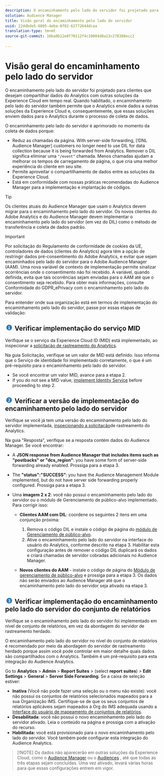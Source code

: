 ```yaml
---
description: O encaminhamento pelo lado do servidor foi projetado para clientes que desejam compartilhar dados do Analytics com outras soluções da Experience Cloud em tempo real. Quando habilitado, o encaminhamento pelo lado do servidor também permite que o Analytics envie dados a outras soluções da Experience Cloud e, consequentemente, que essas soluções enviem dados para o Analytics durante o processo de coleta de dados.
solution: Audience Manager
title: Visão geral do encaminhamento pelo lado do servidor
uuid: 22ddbde5-6805-4eba-8f82-62772644dcaa
translation-type: tm+mt
source-git-commit: 16ba0b12e0f70112f4c10804d0a13c278388ecc2

---
```



# Visão geral do encaminhamento pelo lado do servidor

O encaminhamento pelo lado do servidor foi projetado para clientes que desejam compartilhar dados do Analytics com outras soluções da Experience Cloud em tempo real. Quando habilitado, o encaminhamento pelo lado do servidor também permite que o Analytics envie dados a outras soluções da Experience Cloud e, consequentemente, que essas soluções enviem dados para o Analytics durante o processo de coleta de dados.

O encaminhamento pelo lado do servidor é aprimorado no momento da coleta de dados porque:

* Reduz as chamadas da página. With server-side forwarding, [!DNL Audience Manager] customers no longer need to use DIL for data collection because it is being forwarded from Analytics. Remover o DIL significa eliminar uma `"/event"` chamada. Menos chamadas ajudam a melhorar os tempos de carregamento de página, o que cria uma melhor experiência do cliente em seu site.
* Permite aproveitar o compartilhamento de dados entre as soluções da Experience Cloud.
* Está em conformidade com nossas práticas recomendadas do Audience Manager para a implementação e implantação de códigos.

>[!TIP]
>
>Os clientes atuais do Audience Manager que usam o Analytics devem migrar para o encaminhamento pelo lado do servidor. Os novos clientes do Adobe Analytics e do Audience Manager devem implementar o encaminhamento pelo lado do servidor (em vez do DIL) como o método de transferência e coleta de dados padrão.

>[!IMPORTANT]
>Por solicitação do Regulamento de conformidade de cookies da UE, controladores de dados (clientes do Analytics) agora têm a opção de restringir dados pré-consentimento do Adobe Analytics, e evitar que sejam encaminhados pelo lado do servidor para o Adobe Audience Manager (AAM). Uma nova variável de contexto de implementação permite sinalizar ocorrências onde o consentimento não foi recebido. A variável, quando definida, evita que tais ocorrências sejam enviadas para o AAM até que o consentimento seja recebido. Para obter mais informações, consulte Conformidade do GDPR_ePrivacy com o encaminhamento pelo lado do servidor.

Para entender onde sua organização está em termos de implementação do encaminhamento pelo lado do servidor, passe por essas etapas de validação:

## ![step1_icon.png imagem](assets/step1_icon.png) Verificar implementação do serviço MID

Verifique se o serviço da Experience Cloud ID (MID) está implementado, ao inspecionar a [solicitação de rastreamento do Analytics](https://marketing.adobe.com/resources/help/en_US/mcvid/mcvid-test-verify.html).

Na guia Solicitação, verifique se um valor de MID está definido. Isso informa que o Serviço de identidade foi implementado corretamente, o que é um pré-requisito para o encaminhamento pelo lado do servidor.

* Se você encontrar um valor MID, avance para a etapa 2.
* If you do not see a MID value, [implement Identity Service](https://marketing.adobe.com/resources/help/en_US/mcvid/mcvid-implementation-guides.html) before proceeding to step 2.

## ![step2_icon.png imagem](assets/step2_icon.png) Verificar a versão de implementação do encaminhamento pelo lado do servidor

Verifique se você já tem uma versão do encaminhamento pelo lado do servidor implementada, [inspecionando a solicitação](/help/admin/admin/c-server-side-forwarding/ssf-verify.md)de rastreamento do Analytics.

Na guia "Resposta", verifique se a resposta contém dados do Audience Manager. Se você encontrar:

* A **JSON response from Audience Manager that includes items such as "postbacks" or "dcs_region"**: you have some form of server-side forwarding already enabled. Prossiga para a etapa 3.
* The **"status":"SUCCESS"**: you have the Audience Management Module implemented, but do not have server side forwarding properly configured. Prossiga para a etapa 3.
* Uma **imagem 2 x 2**: você não possui o encaminhamento pelo lado do servidor ou o módulo de Gerenciamento de público-alvo implementado. Para corrigir isso:

   * **Clientes AAM com DIL**: coordene os seguintes 2 itens em uma conjunção próxima:

      1. Remova o código DIL e instale o código de página do [módulo de Gerenciamento de público-alvo](https://marketing.adobe.com/resources/help/en_US/aam/c_profiles_audiences.html).
      1. Ative o encaminhamento pelo lado do servidor na interface do usuário do Analytics, conforme descrito na etapa 3. Habilitar esta configuração antes de remover o código DIL duplicará os dados e criará chamadas de servidor cobradas adicionais no Audience Manager.
   * **Novos clientes do AAM** - instale o código de página do [Módulo de gerenciamento de público-alvo](https://marketing.adobe.com/resources/help/en_US/aam/c_profiles_audiences.html) e prossiga para a etapa 3. Os dados não serão enviados ao Audience Manager até que o encaminhamento pelo lado do servidor seja ativado na etapa 3.


## ![step3_icon.png imagem](assets/step3_icon.png) Verificar implementação do encaminhamento pelo lado do servidor do conjunto de relatórios

Verifique se o encaminhamento pelo lado do servidor foi implementado em nível de conjunto de relatórios, em vez da abordagem do servidor de rastreamento herdado.

O encaminhamento pelo lado do servidor no nível do conjunto de relatórios é recomendado por meio da abordagem do servidor de rastreamento herdado porque assim você pode controlar em maior detalhe quais dados são compartilhados com o Analytics. Também é um pré-requisito para esta integração do Audience Analytics.

Go to **Analytics** &gt; **Admin** &gt; **Report Suites** &gt; (select **report suites**) &gt; **Edit Settings** &gt; **General** &gt; **Server Side Forwarding**. Se a caixa de seleção estiver:

* **Inativa** (Você não pode fazer uma seleção ou o menu não existe): você não possui os conjuntos de relatórios selecionados mapeados para a sua Organização IMS. Certifique-se de que os seus conjuntos de relatórios aplicáveis sejam mapeados à Org do IMS adequada usando a [Interface do usuário de mapeamento de conjuntos de relatórios](https://marketing.adobe.com/resources/help/en_US/mcloud/report-suite-mapping.html).
* **Desabilitada**: você não possui o novo encaminhamento pelo lado do servidor ativado. Leia o conteúdo na página e prossiga com a ativação do recurso.
* **Habilitada:** você está provisionado para o novo encaminhamento pelo lado do servidor. Você também pode configurar esta integração do Audience Analytics.

<!-- Meike, check Report Suite Mapping UI link above -->

> [!NOTE] Os dados não aparecerão em outras soluções da Experience Cloud, como o [Audience Manager](https://marketing.adobe.com/resources/help/en_US/aam/c_aam_home.html) ou o [Audiences](https://marketing.adobe.com/resources/help/en_US/mcloud/audience_library.html) , até que todas as três etapas sejam concluídas. Uma vez ativado, levará várias horas para que essas configurações entrem em vigor.

